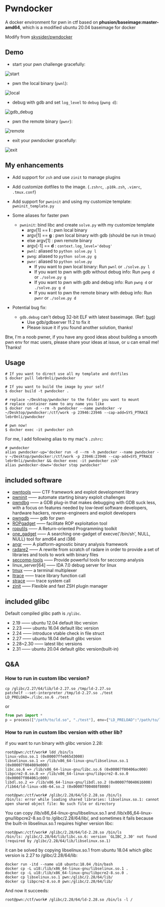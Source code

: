 # Pwndocker

A docker environment for pwn in ctf based on **phusion/baseimage:master-amd64**, which is a modified ubuntu 20.04 baseimage for docker

Modify from [skysider/pwndocker](https://github.com/skysider/pwndocker)

## Demo

- start your pwn challenge gracefully:

![start](demo/start.png)

- pwn the local binary (`pwnl`):

![local](demo/local.png)

- debug with gdb and set `log_level` to `debug` (`pwng d`):

![gdb_debug](demo/gdb_debug.png)

- pwn the remote binary (`pwnr`):

![remote](demo/remote.png)

- exit your pwndocker gracefully:

![exit](demo/exit.png)

## My enhancements

- Add support for `zsh` and use `zinit` to manage plugins

- Add customize dotfiles to the image. (`.zshrc`, `.p10k.zsh`, `.vimrc`, `.tmux.conf`)

- Add support for `pwninit` and using my customize template: `pwninit_template.py`

- Some aliases for faster pwn
  - `pwninit`: bind libc and create `solve.py` with my customize template
    - argv[1] == **l** : pwn local binary
    - argv[1] == **g** : pwn local binary with gdb (should be run in tmux)
    - else argv[1] : pwn remote binary
    - argv[-1] == **d** : `context.log_level='debug'`
    - `pwnl`: aliased to `python solve.py l`
    - `pwng`: aliased to `python solve.py g`
    - `pwnr`: aliased to `python solve.py`
      - If you want to pwn local binary: Run `pwnl` or `./solve.py l`
      - If you want to pwn with gdb without debug info: Run `pwng d` or `./solve.py g`
      - If you want to pwn with gdb and debug info: Run `pwng d` or `./solve.py g d`
      - If you want to pwn the remote binary with debug info: Run `pwnr` or `./solve.py d`

- Potential bug fix:
  - `gdb.debug` can't debug 32-bit ELF with latest baseimage. (Ref: [bug](https://github.com/Gallopsled/pwntools/issues/1783))
    - Use gdb/gdbserver 11.2 to fix it
    - Please issue it if you found another solution, thanks!

Btw, I'm a noob pwner, if you have any good ideas about building a smooth pwn env for mac users, please share your ideas at issue, or u can email me! Thanks!

## Usage

```shell
# If you want to direct use all my template and dotfiles
$ docker pull lebr0nli/pwndocker

# If you want to build the image by your self
$ docker build -t pwndocker .

# replace ~/Desktop/pwndocker to the folder you want to mount
# replace container name to any name you like
$ docker run -d --rm -h pwndocker --name pwndocker -v ~/Desktop/pwndocker:/ctf/work -p 23946:23946 --cap-add=SYS_PTRACE lebr0nli/pwndocker

# pwn now!
$ docker exec -it pwndocker zsh
```

For me, I add following alias to my mac's `.zshrc`:

```shell
# pwndocker
alias pwndocker-up='docker run -d --rm -h pwndocker --name pwndocker -v ~/Desktop/pwndocker:/ctf/work -p 23946:23946 --cap-add=SYS_PTRACE lebr0nli/pwndocker && docker exec -it pwndocker zsh'
alias pwndocker-down='docker stop pwndocker'
```

## included software

- [pwntools](https://github.com/Gallopsled/pwntools)  —— CTF framework and exploit development library
- [pwninit](https://github.com/io12/pwninit)  —— automate starting binary exploit challenges
- [pwndbg](https://github.com/pwndbg/pwndbg)  —— a GDB plug-in that makes debugging with GDB suck less, with a focus on features needed by low-level software developers, hardware hackers, reverse-engineers and exploit developers
- [pwngdb](https://github.com/scwuaptx/Pwngdb) —— gdb for pwn
- [ROPgadget](https://github.com/JonathanSalwan/ROPgadget)  —— facilitate ROP exploitation tool
- [roputils](https://github.com/inaz2/roputils)    —— A Return-oriented Programming toolkit
- [one_gadget](https://github.com/david942j/one_gadget) —— A searching one-gadget of execve('/bin/sh', NULL, NULL) tool for amd64 and i386
- [angr](https://github.com/angr/angr)   ——  A platform-agnostic binary analysis framework
- [radare2](https://github.com/radare/radare2) ——  A rewrite from scratch of radare in order to provide a set of libraries and tools to work with binary files
- [seccomp-tools](https://github.com/david942j/seccomp-tools) —— Provide powerful tools for seccomp analysis
- linux_server[64]    —— IDA 7.0 debug server for linux
- [tmux](https://tmux.github.io/)    —— a terminal multiplexer
- [ltrace](https://linux.die.net/man/1/ltrace)      —— trace library function call
- [strace](https://linux.die.net/man/1/strace)     —— trace system call
- [zinit](https://github.com/zdharma-continuum/zinit)     —— Flexible and fast ZSH plugin manager

## included glibc

Default compiled glibc path is `/glibc`.

- 2.19  —— ubuntu 12.04 default libc version
- 2.23  —— ubuntu 16.04 default libc version
- 2.24  —— introduce vtable check in file struct
- 2.27  —— ubuntu 18.04 default glibc version
- 2.28~2.30  —— latest libc versions
- 2.31  —— ubuntu 20.04 default glibc version(built-in)

## Q&A

### How to run in custom libc version?

```shell
cp /glibc/2.27/64/lib/ld-2.27.so /tmp/ld-2.27.so
patchelf --set-interpreter /tmp/ld-2.27.so ./test
LD_PRELOAD=./libc.so.6 ./test
```

or

```python
from pwn import *
p = process(["/path/to/ld.so", "./test"], env={"LD_PRELOAD":"/path/to/libc.so.6"})

```

### How to run in custom libc version with other lib?

if you want to run binary with glibc version 2.28:

```shell
root@pwn:/ctf/work# ldd /bin/ls
linux-vdso.so.1 (0x00007ffe065d3000)
libselinux.so.1 => /lib/x86_64-linux-gnu/libselinux.so.1 (0x00007f004089e000)
libc.so.6 => /lib/x86_64-linux-gnu/libc.so.6 (0x00007f00406ac000)
libpcre2-8.so.0 => /lib/x86_64-linux-gnu/libpcre2-8.so.0 (0x00007f004061c000)
libdl.so.2 => /lib/x86_64-linux-gnu/libdl.so.2 (0x00007f0040616000)
/lib64/ld-linux-x86-64.so.2 (0x00007f00408f8000)

root@pwn:/ctf/work# /glibc/2.28/64/ld-2.28.so /bin/ls
/bin/ls: error while loading shared libraries: libselinux.so.1: cannot open shared object file: No such file or directory
```

You can copy /lib/x86_64-linux-gnu/libselinux.so.1 and /lib/x86_64-linux-gnu/libpcre2-8.so.0 to /glibc/2.28/64/lib/, and sometimes it fails because the built-in libselinux.so.1 requires higher version libc:

```shell
root@pwn:/ctf/work# /glibc/2.28/64/ld-2.28.so /bin/ls
/bin/ls: /glibc/2.28/64/lib/libc.so.6: version `GLIBC_2.30' not found (required by /glibc/2.28/64/lib/libselinux.so.1)
```

it can be solved by copying libselinux.so.1 from ubuntu 18.04 which glibc version is 2.27 to /glibc/2.28/64/lib:

```shell
docker run -itd --name u18 ubuntu:18.04 /bin/bash
docker cp -L u18:/lib/x86_64-linux-gnu/libselinux.so.1 .
docker cp -L u18:/lib/x86_64-linux-gnu/libpcre2-8.so.0 .
docker cp libselinux.so.1 pwn:/glibc/2.28/64/lib/
docker cp libpcre2-8.so.0 pwn:/glibc/2.28/64/lib/
```

And now it succeeds:

```shell
root@pwn:/ctf/work# /glibc/2.28/64/ld-2.28.so /bin/ls -l /
```
